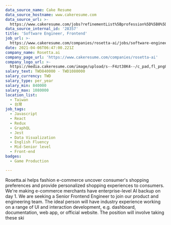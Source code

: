 ```yaml
---
data_source_name: Cake Resume
data_source_hostname: www.cakeresume.com
data_source_url: >-
  https://www.cakeresume.com/jobs?refinementList%5Bprofession%5D%5B0%5D=game-production&range%5Bsalary_range%5D%5Bmin%5D=1000000
data_source_internal_id: '28357'
title: 'Software Engineer, Frontend'
job_url: >-
  https://www.cakeresume.com/companies/rosetta-ai/jobs/software-engineer-frontend-1e0e63
date: 2021-04-06T06:47:00.221Z
company_name: Rosetta.ai
company_page_url: 'https://www.cakeresume.com/companies/rosetta-ai'
company_logo_url: >-
  https://media.cakeresume.com/image/upload/s--F4zt38K4--/c_pad,fl_png8,h_200,w_200/v1563302566/ehtwt1w12dzd3p4hth9w.png
salary_text: TWD840000 - TWD1080000
salary_currency: TWD
salary_type: per_year
salary_min: 840000
salary_max: 1080000
location_list:
  - Taiwan
  - 台灣
job_tags:
  - Javascript
  - React
  - Redux
  - GraphQL
  - Jest
  - Data Visualization
  - English Fluency
  - Mid-Senior level
  - Front-end
badges:
  - Game Production

---
```


Rosetta.ai helps fashion e-commerce uncover consumer's shopping preferences and provide personalized shopping experiences to consumers. We're making e-commerce merchants have enterprise-level AI backup on day 1. We are seeking a Senior Frontend Engineer to join our product and engineering team. The ideal person will have industry experience working on a range of UI and interaction development, e.g. dashboard, documentation, web app, or official website. The position will involve taking these ski